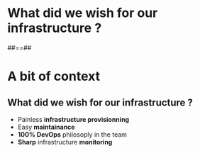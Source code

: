 
<!-- .slide: data-background="./assets/images/vil-son-vRyFSqEOTZI-unsplash.jpg" class="transition" -->

# What did we wish for our infrastructure ?

##==##

# A bit of context
## What did we wish for our infrastructure ?

- Painless **infrastructure provisionning**
- Easy **maintainance**
- **100% DevOps** philosoply in the team
- **Sharp** infrastructure **monitoring**

